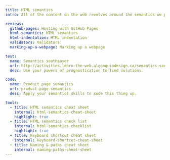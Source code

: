 ```yaml
---
title: HTML semantics
intro: All of the content on the web revolves around the semantics we present in our HTML. They’re important to help people and robots understand our content whether they’re using their eyeballs, a screen reader, or a search ranking algorithm.

reviews:
  github-pages: Hosting with GitHub Pages
  html-semantics: HTML semantics
  html-indentation: HTML indentation
  validators: Validators
  marking-up-a-webpage: Marking up a webpage

test:
  name: Semantics soothsayer
  url: http://activities.learn-the-web.algonquindesign.ca/semantics-soothsayer/
  desc: Use your powers of prognostication to find solutions.

code:
  name: Product page semantics
  url: product-page-semantics
  desc: Apply your semantics skills to code this thing up.

tools:
  - title: HTML semantics cheat sheet
    internal: html-semantics-cheat-sheet
    highlight: true
  - title: HTML semantics check list
    internal: html-semantics-checklist
    highlight: true
  - title: Keyboard shortcut cheat sheet
    internal: keyboard-shortcut-cheat-sheet
  - title: Naming & paths cheat sheet
    internal: naming-paths-cheat-sheet
---
```

